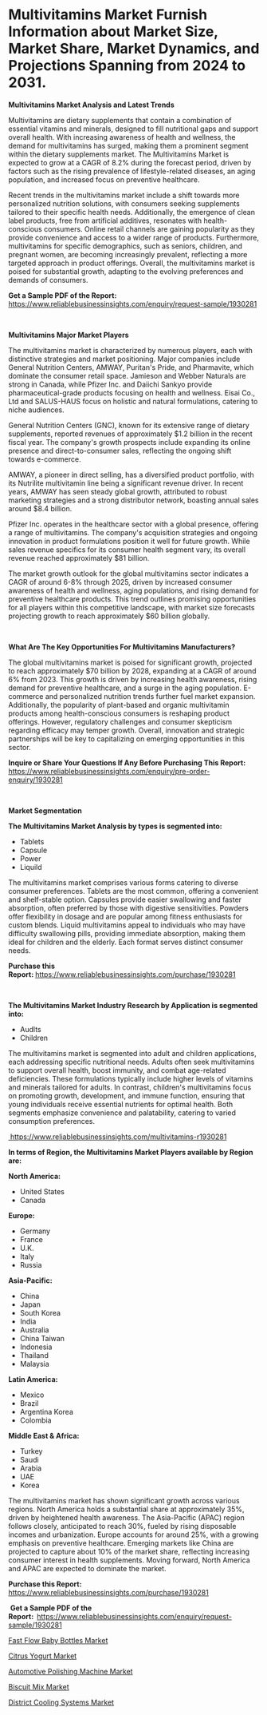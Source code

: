 <p><h1>Multivitamins Market Furnish Information about Market Size, Market Share, Market Dynamics, and Projections Spanning from 2024 to 2031.</h1></p><p><strong>Multivitamins Market Analysis and Latest Trends</strong></p>
<p><p>Multivitamins are dietary supplements that contain a combination of essential vitamins and minerals, designed to fill nutritional gaps and support overall health. With increasing awareness of health and wellness, the demand for multivitamins has surged, making them a prominent segment within the dietary supplements market. The Multivitamins Market is expected to grow at a CAGR of 8.2% during the forecast period, driven by factors such as the rising prevalence of lifestyle-related diseases, an aging population, and increased focus on preventive healthcare.</p><p>Recent trends in the multivitamins market include a shift towards more personalized nutrition solutions, with consumers seeking supplements tailored to their specific health needs. Additionally, the emergence of clean label products, free from artificial additives, resonates with health-conscious consumers. Online retail channels are gaining popularity as they provide convenience and access to a wider range of products. Furthermore, multivitamins for specific demographics, such as seniors, children, and pregnant women, are becoming increasingly prevalent, reflecting a more targeted approach in product offerings. Overall, the multivitamins market is poised for substantial growth, adapting to the evolving preferences and demands of consumers.</p></p>
<p><strong>Get a Sample PDF of the Report:&nbsp;</strong> <a href="https://www.reliablebusinessinsights.com/enquiry/request-sample/1930281?utm_campaign=96&utm_medium=2&utm_source=Github&utm_content=ia&utm_term=25102024&utm_id=multivitamins">https://www.reliablebusinessinsights.com/enquiry/request-sample/1930281</a></p>
<p>&nbsp;</p>
<p><strong>Multivitamins Major Market Players</strong></p>
<p><p>The multivitamins market is characterized by numerous players, each with distinctive strategies and market positioning. Major companies include General Nutrition Centers, AMWAY, Puritan's Pride, and Pharmavite, which dominate the consumer retail space. Jamieson and Webber Naturals are strong in Canada, while Pfizer Inc. and Daiichi Sankyo provide pharmaceutical-grade products focusing on health and wellness. Eisai Co., Ltd and SALUS-HAUS focus on holistic and natural formulations, catering to niche audiences.</p><p>General Nutrition Centers (GNC), known for its extensive range of dietary supplements, reported revenues of approximately $1.2 billion in the recent fiscal year. The company's growth prospects include expanding its online presence and direct-to-consumer sales, reflecting the ongoing shift towards e-commerce.</p><p>AMWAY, a pioneer in direct selling, has a diversified product portfolio, with its Nutrilite multivitamin line being a significant revenue driver. In recent years, AMWAY has seen steady global growth, attributed to robust marketing strategies and a strong distributor network, boasting annual sales around $8.4 billion.</p><p>Pfizer Inc. operates in the healthcare sector with a global presence, offering a range of multivitamins. The company's acquisition strategies and ongoing innovation in product formulations position it well for future growth. While sales revenue specifics for its consumer health segment vary, its overall revenue reached approximately $81 billion.</p><p>The market growth outlook for the global multivitamins sector indicates a CAGR of around 6-8% through 2025, driven by increased consumer awareness of health and wellness, aging populations, and rising demand for preventive healthcare products. This trend outlines promising opportunities for all players within this competitive landscape, with market size forecasts projecting growth to reach approximately $60 billion globally.</p></p>
<p>&nbsp;</p>
<p><strong>What Are The Key Opportunities For Multivitamins Manufacturers?</strong></p>
<p><p>The global multivitamins market is poised for significant growth, projected to reach approximately $70 billion by 2028, expanding at a CAGR of around 6% from 2023. This growth is driven by increasing health awareness, rising demand for preventive healthcare, and a surge in the aging population. E-commerce and personalized nutrition trends further fuel market expansion. Additionally, the popularity of plant-based and organic multivitamin products among health-conscious consumers is reshaping product offerings. However, regulatory challenges and consumer skepticism regarding efficacy may temper growth. Overall, innovation and strategic partnerships will be key to capitalizing on emerging opportunities in this sector.</p></p>
<p><strong>Inquire or Share Your Questions If Any Before Purchasing This Report:</strong> <a href="https://www.reliablebusinessinsights.com/enquiry/pre-order-enquiry/1930281?utm_campaign=96&utm_medium=2&utm_source=Github&utm_content=ia&utm_term=25102024&utm_id=multivitamins">https://www.reliablebusinessinsights.com/enquiry/pre-order-enquiry/1930281</a></p>
<p>&nbsp;</p>
<p><strong>Market Segmentation</strong></p>
<p><strong>The Multivitamins Market Analysis by types is segmented into:</strong></p>
<p><ul><li>Tablets</li><li>Capsule</li><li>Power</li><li>Liquild</li></ul></p>
<p><p>The multivitamins market comprises various forms catering to diverse consumer preferences. Tablets are the most common, offering a convenient and shelf-stable option. Capsules provide easier swallowing and faster absorption, often preferred by those with digestive sensitivities. Powders offer flexibility in dosage and are popular among fitness enthusiasts for custom blends. Liquid multivitamins appeal to individuals who may have difficulty swallowing pills, providing immediate absorption, making them ideal for children and the elderly. Each format serves distinct consumer needs.</p></p>
<p><strong>Purchase this Report:&nbsp;</strong><a href="https://www.reliablebusinessinsights.com/purchase/1930281?utm_campaign=96&utm_medium=2&utm_source=Github&utm_content=ia&utm_term=25102024&utm_id=multivitamins">https://www.reliablebusinessinsights.com/purchase/1930281</a></p>
<p>&nbsp;</p>
<p><strong>The Multivitamins Market Industry Research by Application is segmented into:</strong></p>
<p><ul><li>Audlts</li><li>Children</li></ul></p>
<p><p>The multivitamins market is segmented into adult and children applications, each addressing specific nutritional needs. Adults often seek multivitamins to support overall health, boost immunity, and combat age-related deficiencies. These formulations typically include higher levels of vitamins and minerals tailored for adults. In contrast, children's multivitamins focus on promoting growth, development, and immune function, ensuring that young individuals receive essential nutrients for optimal health. Both segments emphasize convenience and palatability, catering to varied consumption preferences.</p></p>
<p><a href="https://www.reliablebusinessinsights.com/multivitamins-r1930281?utm_campaign=96&utm_medium=2&utm_source=Github&utm_content=ia&utm_term=25102024&utm_id=multivitamins">&nbsp;https://www.reliablebusinessinsights.com/multivitamins-r1930281</a></p>
<p><strong>In terms of Region, the Multivitamins Market Players available by Region are:</strong></p>
<p>
    <p> <strong> North America: </strong>
        <ul>
            <li>United States</li>
            <li>Canada</li>
        </ul>
        </p> 
    <p> <strong> Europe: </strong>
        <ul>
            <li>Germany</li>
            <li>France</li>
            <li>U.K.</li>
            <li>Italy</li>
            <li>Russia</li>
        </ul>
        </p> 
    <p> <strong> Asia-Pacific: </strong>
        <ul>
            <li>China</li>
            <li>Japan</li>
            <li>South Korea</li>
            <li>India</li>
            <li>Australia</li>
            <li>China Taiwan</li>
            <li>Indonesia</li>
            <li>Thailand</li>
            <li>Malaysia</li>
        </ul>
        </p> 
    <p> <strong> Latin America: </strong>
        <ul>
            <li>Mexico</li>
            <li>Brazil</li>
            <li>Argentina Korea</li>
            <li>Colombia</li>
        </ul>
        </p> 
    <p> <strong> Middle East & Africa: </strong>
        <ul>
            <li>Turkey</li>
            <li>Saudi</li>
            <li>Arabia</li>
            <li>UAE</li>
            <li>Korea</li>
        </ul>
    </p>
    </p>
<p><p>The multivitamins market has shown significant growth across various regions. North America holds a substantial share at approximately 35%, driven by heightened health awareness. The Asia-Pacific (APAC) region follows closely, anticipated to reach 30%, fueled by rising disposable incomes and urbanization. Europe accounts for around 25%, with a growing emphasis on preventive healthcare. Emerging markets like China are projected to capture about 10% of the market share, reflecting increasing consumer interest in health supplements. Moving forward, North America and APAC are expected to dominate the market.</p></p>
<p><strong>Purchase this Report: </strong><a href="https://www.reliablebusinessinsights.com/purchase/1930281?utm_campaign=96&utm_medium=2&utm_source=Github&utm_content=ia&utm_term=25102024&utm_id=multivitamins">https://www.reliablebusinessinsights.com/purchase/1930281</a></p>
<p>&nbsp;<strong>Get a Sample PDF of the Report:&nbsp;&nbsp;</strong><a href="https://www.reliablebusinessinsights.com/enquiry/request-sample/1930281?utm_campaign=96&utm_medium=2&utm_source=Github&utm_content=ia&utm_term=25102024&utm_id=multivitamins">https://www.reliablebusinessinsights.com/enquiry/request-sample/1930281</a></p>
<p><strong></strong></p>
<p><p><a href="https://www.linkedin.com/pulse/disruption-innovation-fast-flow-baby-bottles-industry-market-analysis-wk9ye?utm_campaign=96&utm_medium=2&utm_source=Github&utm_content=ia&utm_term=25102024&utm_id=multivitamins">Fast Flow Baby Bottles Market</a></p><p><a href="https://github.com/MegiMusaj575/Market-Research-Report-List-1/blob/main/citrus-yogurt-market.md?utm_campaign=96&utm_medium=2&utm_source=Github&utm_content=ia&utm_term=25102024&utm_id=multivitamins">Citrus Yogurt Market</a></p><p><a href="https://issuu.com/reportprime-2/docs/automotive-polishing-machine-market_6f135a287e0021?utm_campaign=96&utm_medium=2&utm_source=Github&utm_content=ia&utm_term=25102024&utm_id=multivitamins">Automotive Polishing Machine Market</a></p><p><a href="https://github.com/jennyt6m/Market-Research-Report-List-1/blob/main/biscuit-mix-market.md?utm_campaign=96&utm_medium=2&utm_source=Github&utm_content=ia&utm_term=25102024&utm_id=multivitamins">Biscuit Mix Market</a></p><p><a href="https://issuu.com/reportprime-2/docs/district-cooling-systems-market-siz_036ef2659befd3?utm_campaign=96&utm_medium=2&utm_source=Github&utm_content=ia&utm_term=25102024&utm_id=multivitamins">District Cooling Systems Market</a></p></p>